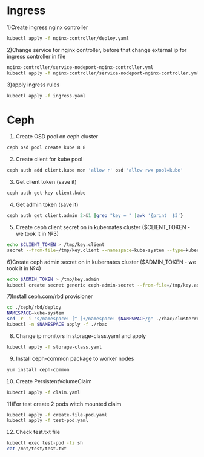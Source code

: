 # Ingress
1)Create ingress nginx controller
```sh
kubectl apply -f nginx-controller/deploy.yaml
```
2)Change service for nginx controller, before that change external ip for ingress controller in file 
```sh
nginx-controller/service-nodeport-nginx-controller.yml
kubectl apply -f nginx-controller/service-nodeport-nginx-controller.yml
```
3)apply ingress rules
```sh
kubectl apply -f ingress.yaml
```
# Ceph
1) Create OSD pool on ceph cluster
```sh
ceph osd pool create kube 8 8
```
2) Create client for kube pool
```sh
ceph auth add client.kube mon 'allow r' osd 'allow rwx pool=kube'
```
3) Get client token (save it)
```sh
ceph auth get-key client.kube
```
4) Get admin token (save it)
```sh
ceph auth get client.admin 2>&1 |grep "key = " |awk '{print  $3'}
```
5) Create ceph client secret on in kubernates cluster ($CLIENT_TOKEN - we took it in №3)
```sh
echo $CLIENT_TOKEN > /tmp/key.client
secret --from-file=/tmp/key.client --namespace=kube-system --type=kubernetes.io/rbd
```
6)Create ceph admin secret on in kubernates cluster ($ADMIN_TOKEN - we took it in №4)
```sh
echo $ADMIN_TOKEN > /tmp/key.admin
kubectl create secret generic ceph-admin-secret --from-file=/tmp/key.admin --namespace=kube-system --type=kubernetes.io/rbd
```
7)Install ceph.com/rbd provisioner
```sh
cd ./ceph/rbd/deploy
NAMESPACE=kube-system
sed -r -i "s/namespace: [^ ]+/namespace: $NAMESPACE/g" ./rbac/clusterrolebinding.yaml ./rbac/rolebinding.yaml
kubectl -n $NAMESPACE apply -f ./rbac
```
8) Change ip monitors in storage-class.yaml and apply
```sh
kubectl apply -f storage-class.yaml
```
9) Install ceph-common package to worker nodes
```sh
yum install ceph-common
```
10) Create PersistentVolumeClaim
```sh
kubectl apply -f claim.yaml
```
11)For test create 2 pods witch mounted claim
```sh
kubectl apply -f create-file-pod.yaml
kubectl apply -f test-pod.yaml
```
12) Check test.txt file
```sh
kubectl exec test-pod -ti sh
cat /mnt/test/test.txt
```
